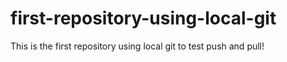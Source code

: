 # first-repository-using-local-git
This is the first repository using local git to test push and pull!
